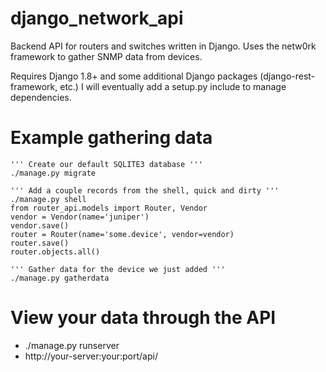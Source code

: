 # django_network_api
Backend API for routers and switches written in Django. Uses the netw0rk framework to gather SNMP data from devices.

Requires Django 1.8+ and some additional Django packages (django-rest-framework, etc.)
I will eventually add a setup.py include to manage dependencies.

# Example gathering data
    ''' Create our default SQLITE3 database '''
    ./manage.py migrate
    
    ''' Add a couple records from the shell, quick and dirty '''
    ./manage.py shell
    from router_api.models import Router, Vendor
    vendor = Vendor(name='juniper')
    vendor.save()
    router = Router(name='some.device', vendor=vendor)
    router.save()
    router.objects.all()
    
    ''' Gather data for the device we just added '''
    ./manage.py gatherdata

# View your data through the API
* ./manage.py runserver
* http://your-server:your:port/api/
